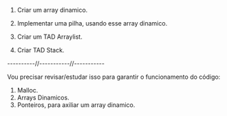 01. Criar um array dinamico.

02. Implementar uma pilha, usando esse array dinamico.

03. Criar um TAD Arraylist.

04. Criar TAD Stack.

----------//-----------//-----------

Vou precisar revisar/estudar isso para garantir o funcionamento do código:

01. Malloc.
02. Arrays Dinamicos.
03. Ponteiros, para axiliar um array dinamico.